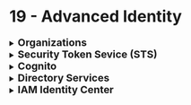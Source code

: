 # 19 - Advanced Identity

<details>
  	<summary>
		<strong>
			<font size=4>
				Organizations
			</font>
		</strong>
	</summary>
	<font size=4>
		Create and manage multiple AWS accounts
	</font>
	<br>
	<font size=4>
		- <strong>Service Control Policies (SCP)</strong> = Control the API actions allowed in an account
	</font>
	<br>
	<font size=4>
		- <strong>Consolidated billing</strong> = Volume discounts in a single monthly AWS bill for multiple AWS accounts; Tiered pricing choices 
	</font>
</details>
<details>
  	<summary>
		<strong>
			<font size=4>
				Security Token Sevice (STS)
			</font>
		</strong>
	</summary>
	<font size=4>
		Temporary, limited privileges credentials to access AWS resources
	</font>
</details>
<details>
  	<summary>
		<strong>
			<font size=4>
				Cognito
			</font>
		</strong>
	</summary>
	<font size=4>
		Add user sign-up, sign-in, and access control in your applications
	</font>
</details>
<details>
  	<summary>
		<strong>
			<font size=4>
				Directory Services
			</font>
		</strong>
	</summary>
	<font size=4>
		Integrate Microsoft Active Directory in AWS
	</font>
</details>
<details>
  	<summary>
		<strong>
			<font size=4>
				IAM Identity Center
			</font>
		</strong>
	</summary>
	<font size=4>
		1 Login for multiple AWS accounts and applications
	</font>
</details>